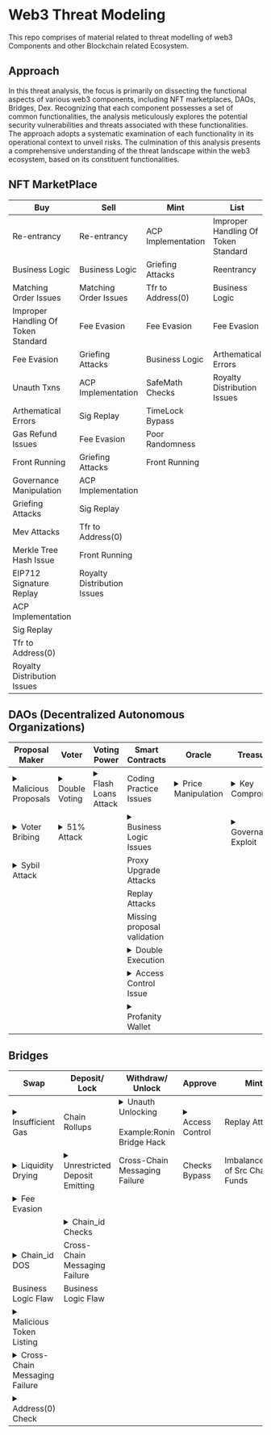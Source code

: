 # Web3 Threat Modeling
This repo comprises of material related to threat modelling of web3 Components and other Blockchain related Ecosystem.

## Approach 
In this threat analysis, the focus is primarily on dissecting the functional aspects of various web3 components, including NFT marketplaces, DAOs, Bridges, Dex. Recognizing that each component possesses a set of common functionalities, the analysis meticulously explores the potential security vulnerabilities and threats associated with these functionalities. The approach adopts a systematic examination of each functionality in its operational context to unveil risks. The culmination of this analysis presents a comprehensive understanding of the threat landscape within the web3 ecosystem, based on its constituent functionalities.




## NFT MarketPlace
| Buy                                 | Sell                        | Mint               | List                                | Unlist        |
| ----------------------------------- | --------------------------- | ------------------ | ----------------------------------- | ------------- |
| Re-entrancy                          | Re-entrancy                  | ACP Implementation | Improper Handling Of Token Standard | Front Running |
| Business Logic                      | Business Logic              | Griefing Attacks   | Reentrancy                          |               |
| Matching Order Issues               | Matching Order Issues       | Tfr to Address(0)  | Business Logic                      |               |
| Improper Handling Of Token Standard | Fee Evasion                 | Fee Evasion        | Fee Evasion                         |               |
| Fee Evasion                         | Griefing Attacks            | Business Logic     | Arthematical Errors                 |               |
| Unauth Txns                         | ACP Implementation          | SafeMath Checks    | Royalty Distribution Issues         |               |
| Arthematical Errors                 | Sig Replay                  | TimeLock Bypass    |                                     |               |
| Gas Refund Issues                   | Fee Evasion                 | Poor Randomness    |                                     |               |
| Front Running                       | Griefing Attacks            | Front Running      |                                     |               |
| Governance Manipulation             | ACP Implementation          |                    |                                     |               |
| Griefing Attacks                    | Sig Replay                  |                    |                                     |               |
| Mev Attacks                         | Tfr to Address(0)           |                    |                                     |               |
| Merkle Tree Hash Issue              | Front Running               |                    |                                     |               |
| EIP712 Signature Replay             | Royalty Distribution Issues |                    |                                     |               |
| ACP Implementation                  |                             |                    |                                     |               |
| Sig Replay                          |                             |                    |                                     |               |
| Tfr to Address(0)                   |                             |                    |                                     |               |
| Royalty Distribution Issues         |                             |                    |                                     ||

## DAOs (Decentralized Autonomous Organizations)
| Proposal Maker      | Voter          | Voting Power       | Smart Contracts             | Oracle             | Treasury          |
| ------------------- | -------------- | ------------------ | --------------------------- | ------------------ | ----------------- | 
| <details><summary>Malicious Proposals</summary>*DAOs beauty is that anyone can submit a proposal. Generally the verification of the proposal lies with the voters and the community. If a Malicious proposal is submiited and not examined and verfied correctly it can have a devastating effects. The classic example to Malicos Proposal Attack is of Tornado Cash in which attacker submitted a malious proposal and gained control over the DAO. Source:https://twitter.com/samczsun/status/1660012956632104960*</details> | <details><summary>Double Voting</summary>*Double Voting refers to the term where an attacker can double vote on a same proposal and affect the outcome of the proposal. This can arise due to the logic flaw in the code of voting code.It is recommended checking the following scenarios:<br><br>vote → transfer → vote again;<br>vote → delegate → vote again;<br>mangle a vote() arguments to add extra voting power;<br>check for reentrancy.*</details>  | <details><summary>Flash Loans Attack</summary>*A Flash Loan Attack is a type of exploit , where an attacker takes advantage of the flash loan feature to manipulate market/protocol conditions. In this type of attack, a malicious actor borrows a large amount of cryptocurrency through a flash loan, uses it to manipulate the market prices of assets, and then repays the loan within the same transaction block. In case of DAOs attacker can use flash loan to gain high amount of voting power and execute proposal in the same block.<br>Example:<br>https://bean.money/blog/beanstalk-governance-exploit<br>https://medium.com/@nvy_0x/the-beanstalk-bean-exploit-b038f4d324ea*</details> | Coding Practice Issues                 | <details><summary>Price Manipulation</summary>*Oracle Price Manipulation refers to an attack where a malicious actor manipulates the data provided by an oracle to exploit a smart contract or DAO. Many DeFi applications and DAOs rely on this data for critical functions, manipulating an oracle can have severe consequences, including the wrongful distribution of funds or the misrepresentation of asset values.<br>An attacker can manipulate oracle to gain tokens at a low price and get high voting power. An attacker can leverage this to vote on proposal in the DAO*</details> | <details><summary>Key Compromise</summary>*A Private Keys Compromise attack in the context of DAOs occurs when an unauthorized entity gains access to the private keys of participants, especially those who hold significant amounts of governance tokens or who have elevated permissions within the DAO. Private keys are crucial for signing transactions and controlling assets on a blockchain. When private keys are compromised, the attacker essentially gains full control over the associated wallet and can manipulate the DAO by making unauthorized transactions, voting on proposals, or even siphoning funds from the DAO.Keys compromise is considered as END GAME!*</details>    | 
| <details><summary>Voter Bribing</summary>*Voter Bribing in DAOs refers to a malicious practice where an entity offers incentives, to members of a Decentralized Autonomous Organization (DAO) in exchange for their voting power or specific voting actions. The intent behind this is usually to manipulate the decision-making process of the DAO to achieve outcomes favorable to the attacker, which may not necessarily be in the best interests of the DAO or its broader community. The likelyhood of this attack depends upon the value to be extracted from the sucessfull exploitation. It should be +ve after the incentives offered to the voters.*</details>       | <details><summary>51% Attack</summary>*In terms of DAO 51% Attack refers to the term in which an attacker gains more the 2/3 of the voting power and affects the outcome of the proposal. An attacker pocessing 51% of the voting power can unilateraly pass the proposal. Flash Loan attacks can be considered a type of 51% Attack.<br>Aragon DAO faced the similar attack but averted it https://blog.aragon.org/aragon-repurposes-dao-to-ensure-treasury-serves-its-mission/*</details>     |                    | <details><summary>Business Logic Issues</summary>*Business Logic Issues in the context of DAOs refer to vulnerabilities that arise due to flaws in the underlying smart contracts' code or design. Unlike other attacks that exploit the blockchain network, this type of attack takes advantage of unintended consequences of how the smart contract is programmed. It can lead to unauthorized actions, such as the manipulation of votes, fund theft, or unintended distribution of tokens.<br>Example:<br>Yam Finance suffered an issue in it rebase() method due to which after every rebase() $500k worth of yCRV will be added to the YAM treasury. If rebase happens as per the issue ,no further governance actions will possible as so many YAM will be held in the reserve that it will be impossible for any proposals.<br>https://medium.com/yam-finance/save-yam-245598d81cec*</details>       |                    | <details><summary>Governance Exploit</summary>*A Governance Takeover attack in the context of DAOs occurs when an entity gains control over a significant portion of the governance tokens, allowing them to unilaterally dictate the decisions and proposals within the DAO. By obtaining a majority or a critical mass of governance tokens, the attacker essentially takes over the governance process, and can then make decisions that benefit themselves at the expense of other participants, such as diverting funds, changing protocols, or making other malicious alterations to the DAO’s operations. Governance Takeover can also be carried out by passing of a malicious proposal proposed by attacker.<br>Example:<br>Takeover of Tornado Cash is a classic example.<br>https://decrypt.co/140932/tornado-cash-governance-attacker-offers-dao-new-lifeline-expensive-lesson*</details> |
| <details><summary>Sybil Attack</summary>*A Sybil Attack in the context of DAOs is when an attacker creates multiple fake identities, or controls a large number of accounts, in order to exert disproportionate influence over the decision-making process. By flooding the network with these identities, the attacker seeks to manipulate voting or consensus mechanisms in the DAO to their advantage, often at the expense of other participants and the overall health of the system.<br>Example of Sybil Attack can be SteemIt vs Justin Sun , where Sun gained control of the steemit network.Justin Sun, the founder of TRON, acquired Steemit Inc., which was one of the major organizations in the Steem ecosystem. With this acquisition, he also obtained a large quantity of pre-mined STEEM tokens, known as the "Steemit stake," which were originally meant for development and not to be used for governance.<br>Sun used these tokens in conjunction with major exchanges (Binance, Huobi, and Poloniex) to vote in new witnesses, effectively taking over the governance of the Steem blockchain. Many in the community viewed this as a hostile takeover, as it centralized control over a network that was intended to be decentralized.<br>In response, a large portion of the community decided to execute a hard fork to create a new blockchain, Hive, which was essentially a copy of the Steem blockchain but without the Steemit stake. This allowed them to continue with a more decentralized governance model.*</details>        |  |                    | Proxy Upgrade Attacks             |                    |                   | 
|                     |                |                    | Replay Attacks              |                    |                   | 
|                     |                |                    | Missing proposal validation |                    |                   | 
|                     |                |                    | <details><summary>Double Execution</summary>*In terms of DAO , Double Execution refers to a Smart Contract issue in which an attacker can execute a reentrancy in the execute/vote method of the DAO in the same Block.<br>A theoretical example can be a DAO with voting functionality and in the voting() or execution() there exist a reentrancy and an attacker can abuse it to cause double voting which will eventually affect the output of the proposal.*</details>            |                    |                   |
|                     |                |                    | <details><summary>Access Control Issue</summary>*Access control issues refer to a type of security vulnerability that occurs when inadequate controls or restrictions exist on who can access and modify certain resources or data within a system. In terms of DAO an attacker can leverage a misconfigured access control to execute higer leverage methods which can have implication depending upon the methods.<br>Example:<b1>DaoMaker was exploited for ~$4m. They left the `init` function unprotected. The attacker re-initialized the contract with malicious data and then called `emergencyExit` to get away with the funds.<br>https://twitter.com/Mudit__Gupta/status/1434059922774237185*</details>|||
|                     |                |                    | <details><summary>Profanity Wallet</summary>*A vulnerability in Profanity Wallets were identified by 1inch via which it was possible to crack the Private keys of Wallets generated via Profanity Generator.<br>Example:<br>Two projects were hacked via profanity issue<br>FriesDao:https://twitter.com/friesdao/status/1585712229067915264<br>Wintermute: https://twitter.com/EvgenyGaevoy/status/1572329148411936770<br>Although Wintermute is not a DAO but the threat is applicable across all type of Blockchain Apps deployed using profanity wallets*</details>|||


## Bridges
| **Swap**                          | **Deposit/ Lock**                 | Withdraw/ Unlock              | Approve        | Mint                             | Burn                  | Verify_Func        | Pause          | Unpause        |
| ----------------------------- | ----------------------------- | ----------------------------- | -------------- | -------------------------------- | --------------------- | ------------------ | -------------- | -------------- |
| <details><summary>Insufficient Gas<summary>              | Chain Rollups                 |  <details><summary>Unauth Unlocking</summary>*Typically, only the trusted off-chain relayer can authorize unlock actions on the destination chain. However, key leakage caused by traditional cyberattacks or improper access control in on-chain/off-chain codes may allow unauthorized attackers to successfully call the unlock function of the router contract and transfer funds.*</details><br>Example:Ronin Bridge Hack              | <details><summary>Access Control</summary>*Access control issues refer to a type of security vulnerability that occurs when inadequate controls or restrictions exist on who can access and modify certain resources or data within a system. In terms of bridges, if an attacker causes the bridge to mint more tokens than intended, there is an access control issue.*</details> | Replay Attacks                   |                       | Sig Replay Attacks | Access Control | Access Control |
| <details><summary>Liquidity Drying</summary>*In liquidity Bridges, Liquidity Drying means that not enough liquidity is available on the destination chain. Hence, if a user attempts to swap a large amount, the swap will not be possible.*</details>             | <details><summary>Unrestricted Deposit Emitting</summary>*This bug happens when a user sends a transaction and funds are locked in the contract. Typically, the router contract should lock the sender's tokens before emitting the deposit event E𝑑𝑒𝑝. The relayer will regard E𝑑𝑒𝑝 as proof of locked tokens and authorize unlocking on the destination chain. However, mishandling complex contract interfaces like using unsafe transfer functions may let attackers bypass the lock procedure and trigger a valid deposit event directly.*</details> | Cross-Chain Messaging Failure | Checks Bypass  | Imbalancement of Src Chain Funds |                       | 51% Attack         |                |                |
| <details><summary>Fee Evasion</summary>*On a swap, a protocol/bridge fee is deducted from the transaction. Due to logical bugs, fee evasion issues can occur.*</details>
|                  | <details><summary>Chain_id Checks</summary>*If the destination chain's ID is not properly checked, it can result in the loss of funds and a DOS attack.*</details>               |                               |                |                                  |                       | Collision attacks  |                |                |
| <details><summary>Chain_id DOS</summary>*If chain IDs are not whitelisted in a smart contract, it may be vulnerable to various types of attacks or errors. A whitelist is a list of approved or allowed values used to specify which chain IDs are allowed to interact with the contract. This could potentially lead to a variety of problems, such as:<br>•Loss of tokens: If the contract attempts to transfer tokens to an unauthorized chain ID, the tokens may be lost or stolen, and the user will not be able to recover them.<br>•Invalid state: If the contract attempts to transfer tokens to an unauthorized chain ID, the contract's internal state may become inconsistent or invalid. For example, if the contract maintains a record of all token transfers, it may record an invalid transfer to an unauthorized chain ID, which could cause the contract to malfunction or become unresponsive.<br>•Denial of service: If an attacker can call the transfer function with an unauthorized chain ID, they may be able to prevent legitimate users from transferring tokens to certain chain IDs. This could potentially cause a denial of service, as users would not be able to transfer tokens to the affected chain IDs.<br>Overall, a smart contract that does not have a whitelist of allowed chain IDs may be vulnerable to various types of attacks or errors. It is important to include a whitelist of allowed chain IDs to ensure that the contract operates correctly and securely.</details>                  | Cross-Chain Messaging Failure |                               |                |                                  |                       | Chain Identifications             |                |
| Business Logic Flaw           | Business Logic Flaw           |                               |                |                                  |                       |                    |                |                |
| <details><summary>Malicious Token Listing</summary>*If a bridge allows users to add assets for swapping on multiple chains, a malicious user can add a malicious pair of tokens and trick users into swapping the amount. The attack vector is the same as adding a malicious token pair on Uniswap.*</details>       |                               |                               |                |                                  |                       |                    |                |                |
| <details><summary>Cross-Chain Messaging Failure</summary>*Cross-Chain Messaging Failure refers to issues in which an event emitted on Chain A is not properly relayed to Chain B, resulting in the failure of the intended feature, e.g., swap or deposit.<br>Example:<br>Spearbit found an issue in the ConnextNxtp Audit, where Connext was using Multichain v6 for cross-chain messaging. Gas fees need to be paid by either the source or destination chain when the anyCall() method of Multichain is called. However, the anyCall() method was being called without considering the fees, resulting in failure every time.*</details> |                               |                               |                |                                  |                       |                    |                |
| <details><summary>Address(0) Check</summary>*In blockchain, anything sent to 0x00 is considered burnt and lost. Checking for address(0) is necessary to prevent the loss of funds and the supply of the token.*</details>             |                               |                               |                |                                  |                       |                    |                |
